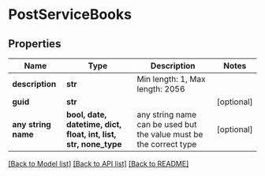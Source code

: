 # PostServiceBooks


## Properties
Name | Type | Description | Notes
------------ | ------------- | ------------- | -------------
**description** | **str** | Min length: 1, Max length: 2056 | 
**guid** | **str** |  | [optional] 
**any string name** | **bool, date, datetime, dict, float, int, list, str, none_type** | any string name can be used but the value must be the correct type | [optional]

[[Back to Model list]](../README.md#documentation-for-models) [[Back to API list]](../README.md#documentation-for-api-endpoints) [[Back to README]](../README.md)



